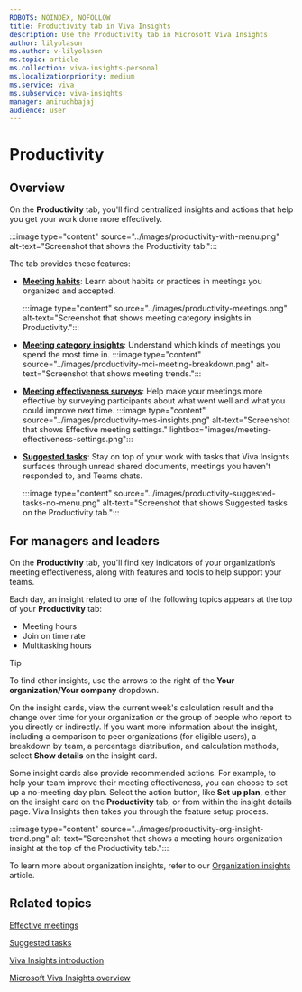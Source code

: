 ```yaml
---
ROBOTS: NOINDEX, NOFOLLOW
title: Productivity tab in Viva Insights
description: Use the Productivity tab in Microsoft Viva Insights
author: lilyolason
ms.author: v-lilyolason
ms.topic: article
ms.collection: viva-insights-personal
ms.localizationpriority: medium 
ms.service: viva
ms.subservice: viva-insights
manager: anirudhbajaj
audience: user
---
```


# Productivity

## Overview

On the **Productivity** tab, you'll find centralized insights and actions that help you get your work done more effectively. 

:::image type="content" source="../images/productivity-with-menu.png" alt-text="Screenshot that shows the Productivity tab.":::

The tab provides these features:

* [**Meeting habits**](meeting-habits.md): Learn about habits or practices in meetings you organized and accepted.

    :::image type="content" source="../images/productivity-meetings.png" alt-text="Screenshot that shows meeting category insights in Productivity.":::

* [**Meeting category insights**](meeting-category-insights.md): Understand which kinds of meetings you spend the most time in.
    :::image type="content" source="../images/productivity-mci-meeting-breakdown.png" alt-text="Screenshot that shows meeting trends.":::

* [**Meeting effectiveness surveys**](meeting-effectiveness-surveys.md): Help make your meetings more effective by surveying participants about what went well and what you could improve next time.
    :::image type="content" source="../images/productivity-mes-insights.png" alt-text="Screenshot that shows Effective meeting settings." lightbox="images/meeting-effectiveness-settings.png":::

* [**Suggested tasks**](suggested-tasks.md): Stay on top of your work with tasks that Viva Insights surfaces through unread shared documents, meetings you haven't responded to, and Teams chats. 

    :::image type="content" source="../images/productivity-suggested-tasks-no-menu.png" alt-text="Screenshot that shows Suggested tasks on the Productivity tab.":::


## For managers and leaders

On the **Productivity** tab, you'll find key indicators of your organization’s meeting effectiveness, along with features and tools to help support your teams. 

Each day, an insight related to one of the following topics appears at the top of your **Productivity** tab:

* Meeting hours 
* Join on time rate 
* Multitasking hours 

>[!Tip]
>To find other insights, use the arrows to the right of the **Your organization/Your company** dropdown.


On the insight cards, view the current week's calculation result and the change over time for your organization or the group of people who report to you directly or indirectly. If you want more information about the insight, including a comparison to peer organizations (for eligible users), a breakdown by team, a percentage distribution, and calculation methods, select **Show details** on the insight card. 

Some insight cards also provide recommended actions. For example, to help your team improve their meeting effectiveness, you can choose to set up a no-meeting day plan. Select the action button, like **Set up plan**, either on the insight card on the **Productivity** tab, or from within the insight details page. Viva Insights then takes you through the feature setup process.  

:::image type="content" source="../images/productivity-org-insight-trend.png" alt-text="Screenshot that shows a meeting hours organization insight at the top of the Productivity tab.":::


To learn more about organization insights, refer to our [Organization insights](.../.../org-team-insights/org-insights.md) article.


## Related topics

[Effective meetings](effective-meetings.md)

[Suggested tasks](suggested-tasks.md)

[Viva Insights introduction](viva-teams-app.md)

[Microsoft Viva Insights overview](viva-teams-app.md)

